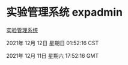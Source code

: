 # 实验管理系统 expadmin
[实验管理系统](http://59.174.25.102:56808/expadmin-782313d2-e1b1-4ea7-932e-3a55e6a1a4d0/)

2021年 12月 12日 星期日 01:52:16 CST

2021年 12月 11日 星期六 17:52:16 GMT
